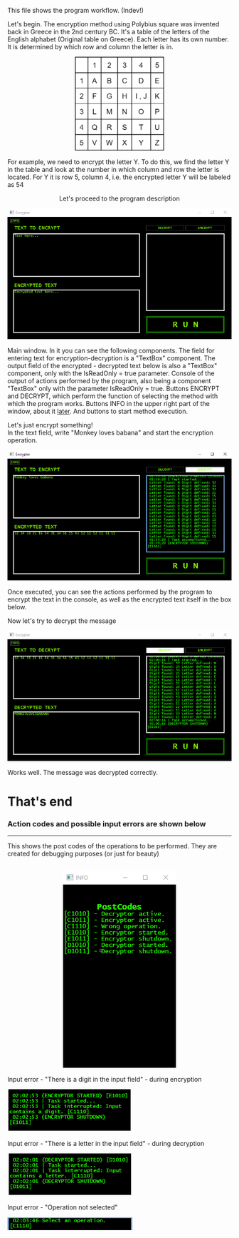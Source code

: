This file shows the program workflow. (Indev!)

Let's begin. The encryption method using Polybius square was invented back in Greece in the 2nd century BC. It's a table of the letters of the English alphabet (Original table on Greece). Each letter has its own number. It is determined by which row and column the letter is in. <br />
<p align="center">
  <img src="https://github.com/Shuupa/Encryptor-polybius-square-byShuupa/blob/master/Screen/PolibiusSquare.png" width="200"/>
</p>

For example, we need to encrypt the letter Y. To do this, we find the letter Y in the table and look at the number in which column and row the letter is located. For Y it is row 5, column 4, i.e. the encrypted letter Y will be labeled as 54 <br />
<p align="center">
  Let's proceed to the program description <br />
</p>
<p align="center" fontsize="14">
  <img src="https://github.com/Shuupa/Encryptor-polybius-square-byShuupa/blob/master/Screen/MainPage.png"/> <br />
</p>

Main window. In it you can see the following components. The field for entering text for encryption-decryption is a "TextBox" component. The output field of the encrypted - decrypted text below is also a "TextBox" component, only with the IsReadOnly = true parameter. Console of the output of actions performed by the program, also being a component "TextBox" only with the parameter IsReadOnly = true. Buttons ENCRYPT and DECRYPT, which perform the function of selecting the method with which the program works. Buttons INFO in the upper right part of the window, about it <a href="#PostCodes">later</a>. And buttons to start method execution. <br />

Let's just encrypt something! <br />
In the text field, write "Monkey loves babana" and start the encryption operation. <br />

![EncryptOperation](https://github.com/Shuupa/Encryptor-polybius-square-byShuupa/blob/master/Screen/EncryptOperation.png) <br />

Once executed, you can see the actions performed by the program to encrypt the text in the console, as well as the encrypted text itself in the box below. <br />

Now let's try to decrypt the message <br />

![DecryptOperation](https://github.com/Shuupa/Encryptor-polybius-square-byShuupa/blob/master/Screen/DecryptOperation.png) <br />

Works well. The message was decrypted correctly.
<h1>That's end</h1>
<h3>Action codes and possible input errors are shown below</h3>
<hr>
This shows the post codes of the operations to be performed. They are created for debugging purposes (or just for beauty) <br />

<p id="PostCodes" align="center"> <br/>
  <img src="https://github.com/Shuupa/Encryptor-polybius-square-byShuupa/blob/master/Screen/PostCodes.png"/> <br />
</p>

Input error - "There is a digit in the input field" - during encryption <br />

![EncryptorInterrupted](https://github.com/Shuupa/Encryptor-polybius-square-byShuupa/blob/master/Screen/EncryptorInterrupted.png) <br />

Input error - "There is a letter in the input field" - during decryption <br />

![DecryptorInterrupted](https://github.com/Shuupa/Encryptor-polybius-square-byShuupa/blob/master/Screen/DecryptorInterrupted.png) <br />

Input error - "Operation not selected" <br />

![OperationInterrupted](https://github.com/Shuupa/Encryptor-polybius-square-byShuupa/blob/master/Screen/OperationInterrupted.png) <br />
